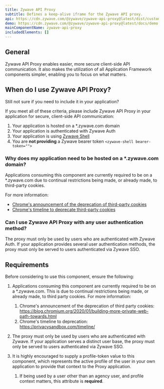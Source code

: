 ```yaml
---
title: Zywave API Proxy
subtitle: Defines a keep-alive iframe for the Zywave API proxy.
api: https://cdn.zywave.com/@zywave/zywave-api-proxy@latest/dist/custom-elements.json
demo: https://cdn.zywave.com/@zywave/zywave-api-proxy@latest/docs/demo.html
mainComponentName: zywave-api-proxy
includedElements: []
---
```


## General

Zywave API Proxy enables easier, more secure client-side API communication. It also makes the utilization of all Application Framework components simpler, enabling you to focus on what matters.

<docs-spacer></docs-spacer>

## When do I use Zywave API Proxy?

Still not sure if you need to include it in your application?

If you meet all of these criteria, please include Zywave API Proxy in your application for secure, client-side API communication:

1. Your application is hosted on a *.zywave.com domain
1. Your application is authenticated with Zywave Auth
1. Your application is using [Zywave Shell](/application-framework/components/shell/)
1. You are **not providing** a Zywave bearer token `<zywave-shell bearer-token="">`

<docs-spacer size="small"></docs-spacer>

### Why does my application need to be hosted on a *.zywave.com domain?
Applications consuming this component are currently required to be on a *.zywave.com due to continual restrictions being made, or already made, to third-party cookies.

For more information:
* [Chrome's announcement of the deprecation of third-party cookies](https://blog.chromium.org/2020/01/building-more-private-web-path-towards.html)
* [Chrome's timeline to deprecate third-party cookies](https://privacysandbox.com/timeline/)

<docs-spacer size="small"></docs-spacer>

### Can I use Zywave API Proxy with any user authentication method?
The proxy must only be used by users who are authenticated with Zywave Auth. If your application provides several user authentication methods, the proxy must only be served to users authenticated via Zywave SSO.

<docs-spacer></docs-spacer>

## Requirements

Before considering to use this component, ensure the following:

1. Applications consuming this component are currently required to be on a *.zywave.com. This is due to continual restrictions being made, or already made, to third party cookies. For more information:

   1. Chrome's announcement of the deprecation of third party cookies: <https://blog.chromium.org/2020/01/building-more-private-web-path-towards.html>
   2. Chrome's timeline to deprecation: <https://privacysandbox.com/timeline/>
2. The proxy must only be used by users who are authenticated with Zywave. If your application serves a distinct user base, the proxy must only be served to users authenticated via Zywave SSO.
3. It is highly encouraged to supply a profile-token value to this component, which represents the active profile of the user in your own application to provide that context to the Proxy application.

   1. If being used by a user other than an agency user, and profile context matters, this attribute is **required**.